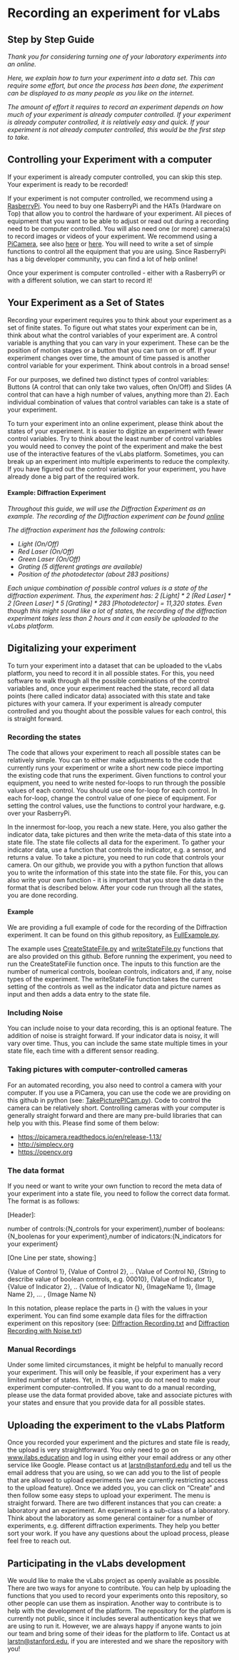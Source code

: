 # Recording an experiment for vLabs
## Step by Step Guide 

_Thank you for considering turning one of your laboratory experiments into an online._

_Here, we explain how to turn your experiment into a data set. This can require some effort, but once the process has been done, the experiment can be displayed to as many people as you like on the internet._

_The amount of effort it requires to record an experiment depends on how much of your experiment is already computer controlled. If your experiment is already computer controlled, it is relatively easy and quick. If your experiment is not already computer controlled, this would be the first step to take._

## Controlling your Experiment with a computer
If your experiment is already computer controlled, you can skip this step. Your experiment is ready to be recorded! 

If your experiment is not computer controlled, we recommend using a [RasberryPi](https://www.raspberrypi.org). You need to buy one RasberryPi and the HATs (Hardware on Top) that allow you to control the hardware of your experiment. All pieces of equipment that you want to be able to adjust or read out during a recording need to be computer controlled. You will also need one (or more) camera(s) to record images or videos of your experiment. We recommend using a [PiCamera](https://projects.raspberrypi.org/en/projects/getting-started-with-picamera), see also [here](https://picamera.readthedocs.io/en/release-1.13/) or [here](https://www.amazon.com/Raspberry-Pi-Camera-Module-Megapixel/dp/B01ER2SKFS). You will need to write a set of simple functions to control all the equipment that you are using. Since RasberryPi has a big developer community, you can find a lot of help online!

Once your experiment is computer controlled - either with a RasberryPi or with a different solution, we can start to record it! 

## Your Experiment as a Set of States
Recording your experiment requires you to think about your experiment as a set of finite states. To figure out what states your experiment can be in, think about what the control variables of your experiment are. A control variable is anything that you can vary in your experiment. These can be the position of motion stages or a button that you can turn on or off. If your experiment changes over time, the amount of time passed is another control variable for your experiment. Think about controls in a broad sense!

For our purposes, we defined two distinct types of control variables: Buttons (A control that can only take two values, often On/Off) and Slides (A control that can have a high number of values, anything more than 2). Each individual combination of values that control variables can take is a state of your experiment. 

To turn your experiment into an online experiment, please think about the states of your experiment. It is easier to digitize an experiment with fewer control variables. Try to think about the least number of control variables you would need to convey the point of the experiment and make the best use of the interactive features of the vLabs platform. Sometimes, you can break up an experiment into multiple experiments to reduce the complexity. If you have figured out the control variables for your experiment, you have already done a big part of the required work. 

#### Example: Diffraction Experiment 
_Throughout this guide, we will use the Diffraction Experiment as an example. The recording of the Diffraction experiment can be found [online](http://ilabs.education/showExperiment?exp_id=5187247892594688)_

_The diffraction experiment has the following controls:_

- _Light (On/Off)_
- _Red Laser (On/Off)_
- _Green Laser (On/Off)_
- _Grating (5 different gratings are available)_
- _Position of the photodetector (about 283 positions)_

_Each unique combination of possible control values is a state of the diffraction experiment. Thus, the experiment has: 2 [Light] * 2 [Red Laser] * 2 [Green Laser] * 5 [Grating] * 283 [Photodetector] = 11,320 states. Even though this might sound like a lot of states, the recording of the diffraction experiment takes less than 2 hours and it can easily be uploaded to the vLabs platform._


## Digitalizing your experiment
To turn your experiment into a dataset that can be uploaded to the vLabs platform, you need to record it in all possible states. For this, you need software to walk through all the possible combinations of the control variables and, once your experiment reached the state, record all data points (here called indicator data) associated with this state and take pictures with your camera. If your experiment is already computer controlled and you thought about the possible values for each control, this is straight forward. 

### Recording the states
The code that allows your experiment to reach all possible states can be relatively simple. You can to either make adjustments to the code that currently runs your experiment or write a short new code piece importing the existing code that runs the experiment. Given functions to control your equipment, you need to write nested for-loops to run through the possible values of each control. You should use one for-loop for each control. In each for-loop, change the control value of one piece of equipment. For setting the control values, use the functions to control your hardware, e.g. over your RasberryPi.

In the innermost for-loop, you reach a new state. Here, you also gather the indicator data, take pictures and then write the meta-data of this state into a state file. The state file collects all data for the experiment. To gather your indicator data, use a function that controls the indicator, e.g. a sensor, and returns a value. To take a picture, you need to run code that controls your camera. On our github, we provide you with a python function that allows you to write the information of this state into the state file. For this, you can also write your own function - it is important that you store the data in the format that is described below. After your code run through all the states, you are done recording.

#### Example
We are providing a full example of code for the recording of the Diffraction experiment. It can be found on this github repository, as [FullExample.py](FullExample.py). 

The example uses [CreateStateFile.py](CreateStateFile.py) and [writeStateFile.py](writeStateFile.py) functions that are also provided on this github. Before running the experiment, you need to run the CreateStateFile function once. The inputs to this function are the number of numerical controls, boolean controls, indicators and, if any, noise types of the experiment. The writeStateFile function takes the current setting of the controls as well as the indicator data and picture names as input and then adds a data entry to the state file. 

### Including Noise 
You can include noise to your data recording, this is an optional feature. The addition of noise is straight forward. If your indicator data is noisy, it will vary over time. Thus, you can include the same state multiple times in your state file, each time with a different sensor reading.

### Taking pictures with computer-controlled cameras
For an automated recording, you also need to control a camera with your computer. If you use a PiCamera, you can use the code we are providing on this github in python (see: [TakePicturePICam.py](TakePicturePICam.py)). Code to control the camera can be relatively short. Controlling cameras with your computer is generally straight forward and there are many pre-build libraries that can help you with this. Please find some of them below: 

- https://picamera.readthedocs.io/en/release-1.13/
- http://simplecv.org
- https://opencv.org

### The data format 
If you need or want to write your own function to record the meta data of your experiment into a state file, you need to follow the correct data format. The format is as follows: 

[Header]:

number of controls:{N_controls for your experiment},number of booleans:{N_boolenas for your experiment},number of indicators:{N_indicators for your experiment}

[One Line per state, showing:]

{Value of Control 1}, {Value of Control 2}, .. {Value of Control N}, {String to describe value of boolean controls, e.g. 00010}, {Value of Indicator 1}, {Value of Indicator 2}, .. {Value of Indicator N}, {ImageName 1}, {Image Name 2}, ... , {Image Name N}

In this notation, please replace the parts in {} with the values in your experiment. You can find some example data files for the diffraction experiment on this repository (see: [Diffraction Recording.txt](Diffraction%20Recording.txt) and [Diffraction Recording with Noise.txt](Diffraction%20Recording%20with%20Noise.txt)) 

### Manual Recordings
Under some limited circumstances, it might be helpful to manually record your experiment. This will only be feasible, if your experiment has a very limited number of states. Yet, in this case, you do not need to make your experiment computer-controlled. If you want to do a manual recording, please use the data format provided above, take and associate pictures with your states and ensure that you provide data for all possible states. 

## Uploading the experiment to the vLabs Platform
Once you recorded your experiment and the pictures and state file is ready, the upload is very straightforward. You only need to go on www.ilabs.education and log in using either your email address or any other service like Google. Please contact us at larstn@stanford.edu and tell us the email address that you are using, so we can add you to the list of people that are allowed to upload experiments (we are currently restricting access to the upload feature). Once we added you, you can click on “Create” and then follow some easy steps to upload your experiment. The menu is straight forward. There are two different instances that you can create: a laboratory and an experiment. An experiment is a sub-class of a laboratory. Think about the laboratory as some general container for a number of experiments, e.g. different diffraction experiments. They help you better sort your work. If you have any questions about the upload process, please feel free to reach out. 

## Participating in the vLabs development
We would like to make the vLabs project as openly available as possible. There are two ways for anyone to contribute. You can help by uploading the functions that you used to record your experiments onto this repository, so other people can use them as inspiration. Another way to contribute is to help with the development of the platform. The repository for the platform is currently not public, since it includes several authentication keys that we are using to run it. However, we are always happy if anyone wants to join our team and bring some of their ideas for the platform to life. Contact us at larstn@stanford.edu, if you are interested and we share the repository with you! 
